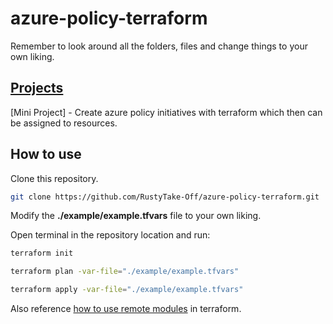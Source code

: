 # azure-policy-terraform

Remember to look around all the folders, files and change things to your own liking.

## [Projects](https://github.com/RustyTake-Off/projects)

[Mini Project] - Create azure policy initiatives with terraform which then can be assigned to resources.

## How to use

Clone this repository.

```bash
git clone https://github.com/RustyTake-Off/azure-policy-terraform.git
```

Modify the <b>./example/example.tfvars</b> file to your own liking.

Open terminal in the repository location and run:

```bash
terraform init
```

```bash
terraform plan -var-file="./example/example.tfvars"
```

```bash
terraform apply -var-file="./example/example.tfvars"
```

Also reference [how to use remote modules](https://developer.hashicorp.com/terraform/language/modules/sources) in terraform.
